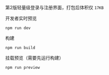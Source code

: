 第2版轻量级登录与注册界面，打包后体积仅 `17KB`

开发者实时预览

```
npm run dev
```

构建

```
npm run build
```

挂载预览（需要先运行构建）

```
npm run preview
```
